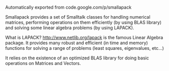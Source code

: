 Automatically exported from code.google.com/p/smallapack 

Smallapack provides a set of Smalltalk classes for handling numerical matrices, performing operations on them efficiently (by using BLAS library) and solving some linear algebra problems (by using LAPACK).

What is LAPACK? http://www.netlib.org/lapack is the famous Linear Algebra package.
It provides many robust and efficient (in time and memory) functions for solving a range of problems (least squares, eigenvalues, etc...)

It relies on the existence of an optimized BLAS library for doing basic operations on Matrices and Vectors.

